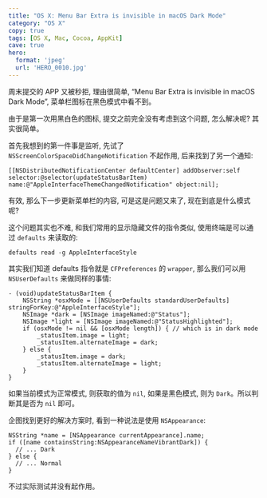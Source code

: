 ```yaml
---
title: "OS X: Menu Bar Extra is invisible in macOS Dark Mode"
category: "OS X"
copy: true
tags: [OS X, Mac, Cocoa, AppKit]
cave: true
hero:
  format: 'jpeg'
  url: 'HERO_0010.jpg'
---
```

周末提交的 APP 又被秒拒, 理由很简单, “Menu Bar Extra is invisible in macOS Dark Mode”, 菜单栏图标在黑色模式中看不到。

由于是第一次用黑白色的图标, 提交之前完全没有考虑到这个问题, 怎么解决呢? 其实很简单。

首先我想到的第一件事是监听, 先试了 `NSScreenColorSpaceDidChangeNotification` 不起作用, 后来找到了另一个通知:

```objc
[[NSDistributedNotificationCenter defaultCenter] addObserver:self selector:@selector(updateStatusBarItem) name:@"AppleInterfaceThemeChangedNotification" object:nil];
```

有效, 那么下一步更新菜单栏的内容, 可是这是问题又来了, 现在到底是什么模式呢?

这个问题其实也不难, 和我们常用的显示隐藏文件的指令类似, 使用终端是可以通过 `defaults` 来读取的:

```console
defaults read -g AppleInterfaceStyle
```

其实我们知道 defaults 指令就是 `CFPreferences` 的 `wrapper`, 那么我们可以用 `NSUserDefaults` 来做同样的事情:

```objc
- (void)updateStatusBarItem {
    NSString *osxMode = [[NSUserDefaults standardUserDefaults] stringForKey:@"AppleInterfaceStyle"];
    NSImage *dark = [NSImage imageNamed:@"Status"];
    NSImage *light = [NSImage imageNamed:@"StatusHighlighted"];
    if (osxMode != nil && [osxMode length]) { // which is in dark mode
        _statusItem.image = light;
        _statusItem.alternateImage = dark;
    } else {
        _statusItem.image = dark;
        _statusItem.alternateImage = light;
    }
}
```

如果当前模式为正常模式, 则获取的值为 `nil`, 如果是黑色模式, 则为 `Dark`。所以判断其是否为 `nil` 即可。

企图找到更好的解决方案时, 看到一种说法是使用 `NSAppearance`:

```objc
NSString *name = [NSAppearance currentAppearance].name;
if ([name containsString:NSAppearanceNameVibrantDark]) {
  // ... Dark
} else {
  // ... Normal
}
```

不过实际测试并没有起作用。

